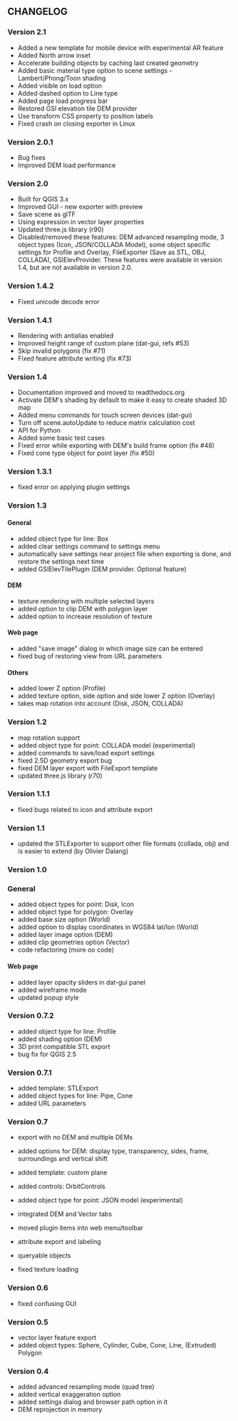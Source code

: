 ## CHANGELOG

### Version 2.1
- Added a new template for mobile device with experimental AR feature
- Added North arrow inset
- Accelerate building objects by caching last created geometry
- Added basic material type option to scene settings - Lambert/Phong/Toon shading
- Added visible on load option
- Added dashed option to Line type
- Added page load progress bar
- Restored GSI elevation tile DEM provider
- Use transform CSS property to position labels
- Fixed crash on closing exporter in Linux

### Version 2.0.1
- Bug fixes
- Improved DEM load performance

### Version 2.0

- Built for QGIS 3.x
- Improved GUI - new exporter with preview
- Save scene as glTF
- Using expression in vector layer properties
- Updated three.js library (r90)
- Disabled/removed these features: DEM advanced resampling mode, 3 object types (Icon, JSON/COLLADA Model), some object specific settings for Profile and Overlay, FileExporter (Save as STL, OBJ, COLLADA), GSIElevProvider.
    These features were available in version 1.4, but are not available in version 2.0.


### Version 1.4.2
- Fixed unicode decode error

### Version 1.4.1
- Rendering with antialias enabled
- Improved height range of custom plane (dat-gui, refs #53)
- Skip invalid polygons (fix #71)
- Fixed feature attribute writing (fix #73)

### Version 1.4

- Documentation improved and moved to readthedocs.org
- Activate DEM's shading by default to make it easy to create shaded 3D map
- Added menu commands for touch screen devices (dat-gui)
- Turn off scene.autoUpdate to reduce matrix calculation cost
- API for Python
- Added some basic test cases
- Fixed error while exporting with DEM's build frame option (fix #48)
- Fixed cone type object for point layer (fix #50)


### Version 1.3.1

- fixed error on applying plugin settings

### Version 1.3

#### General

- added object type for line: Box
- added clear settings command to settings menu
- automatically save settings near project file when exporting is done, and restore the settings next time
- added GSIElevTilePlugin (DEM provider. Optional feature)

#### DEM

- texture rendering with multiple selected layers
- added option to clip DEM with polygon layer
- added option to increase resolution of texture

#### Web page

- added "save image" dialog in which image size can be entered
- fixed bug of restoring view from URL parameters

#### Others

- added lower Z option (Profile)
- added texture option, side option and side lower Z option (Overlay)
- takes map rotation into account (Disk, JSON, COLLADA)


### Version 1.2

- map rotation support
- added object type for point: COLLADA model (experimental)
- added commands to save/load export settings
- fixed 2.5D geometry export bug
- fixed DEM layer export with FileExport template
- updated three.js library (r70)


### Version 1.1.1

- fixed bugs related to icon and attribute export

### Version 1.1

- updated the STLExporter to support other file formats (collada, obj) and is easier to extend (by Olivier Dalang)


### Version 1.0

### General

- added object types for point: Disk, Icon
- added object type for polygon: Overlay
- added base size option (World)
- added option to display coordinates in WGS84 lat/lon (World)
- added layer image option (DEM)
- added clip geometries option (Vector)
- code refactoring (more oo code)

#### Web page

- added layer opacity sliders in dat-gui panel
- added wireframe mode
- updated popup style


### Version 0.7.2

- added object type for line: Profile
- added shading option (DEM)
- 3D print compatible STL export
- bug fix for QGIS 2.5

### Version 0.7.1

- added template: STLExport
- added object types for line: Pipe, Cone
- added URL parameters

### Version 0.7

- export with no DEM and multiple DEMs
- added options for DEM: display type, transparency, sides, frame, surroundings and vertical shift
- added template: custom plane
- added controls: OrbitControls
- added object type for point: JSON model (experimental)
- integrated DEM and Vector tabs
- moved plugin items into web menu/toolbar

- attribute export and labeling
- queryable objects
- fixed texture loading


### Version 0.6

- fixed confusing GUI


### Version 0.5

- vector layer feature export
- added object types: Sphere, Cylinder, Cube, Cone, Line, (Extruded) Polygon


### Version 0.4

- added advanced resampling mode (quad tree)
- added vertical exaggeration option
- added settings dialog and browser path option in it
- DEM reprojection in memory
